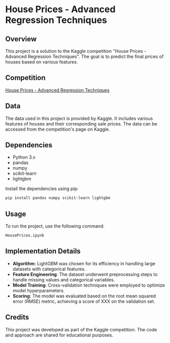 # House Prices - Advanced Regression Techniques

## Overview
This project is a solution to the Kaggle competition "House Prices - Advanced Regression Techniques". The goal is to predict the final prices of houses based on various features.

## Competition
[House Prices - Advanced Regression Techniques](https://www.kaggle.com/c/house-prices-advanced-regression-techniques)

## Data
The data used in this project is provided by Kaggle. It includes various features of houses and their corresponding sale prices. The data can be accessed from the competition's page on Kaggle.

## Dependencies
- Python 3.x
- pandas
- numpy
- scikit-learn
- lightgbm

Install the dependencies using pip:
```bash
pip install pandas numpy scikit-learn lightgbm
```

## Usage
To run the project, use the following command:

```bash
HousePrices.ipynb
```

## Implementation Details
- **Algorithm**: LightGBM was chosen for its efficiency in handling large datasets with categorical features.
- **Feature Engineering**: The dataset underwent preprocessing steps to handle missing values and categorical variables.
- **Model Training**: Cross-validation techniques were employed to optimize model hyperparameters.
- **Scoring**: The model was evaluated based on the root mean squared error (RMSE) metric, achieving a score of XXX on the validation set.

## Credits
This project was developed as part of the Kaggle competition. The code and approach are shared for educational purposes.
